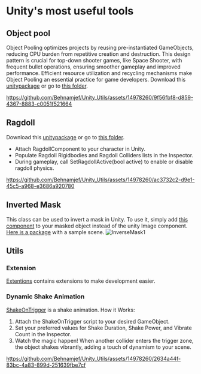 # Unity's most useful tools
## Object pool

Object Pooling optimizes projects by reusing pre-instantiated GameObjects, reducing CPU burden from repetitive creation and destruction. This design pattern is crucial for top-down shooter games, like Space Shooter, with frequent bullet operations, ensuring smoother gameplay and improved performance. Efficient resource utilization and recycling mechanisms make Object Pooling an essential practice for game developers.
Download this [unitypackage](https://github.com/Behnamjef/Unity_Utils/blob/main/Object%20Pool/Object%20Pool.unitypackage) or go to [this folder](https://github.com/Behnamjef/Unity_Utils/tree/main/Object%20Pool).

https://github.com/Behnamjef/Unity_Utils/assets/14978260/9f56fbf8-d859-4367-8883-c0051f521664


## Ragdoll
Download this [unitypackage](https://github.com/Behnamjef/Unity_Utils/blob/main/Ragdoll/Ragdoll.unitypackage) or go to [this folder](https://github.com/Behnamjef/Unity_Utils/blob/main/Ragdoll/).
- Attach RagdollComponent to your character in Unity.
- Populate Ragdoll Rigidbodies and Ragdoll Colliders lists in the Inspector.
- During gameplay, call SetRagdollActive(bool active) to enable or disable ragdoll physics.

https://github.com/Behnamjef/Unity_Utils/assets/14978260/ac3732c2-d9e1-45c5-a968-e3686a920780

## Inverted Mask
This class can be used to invert a mask in Unity. To use it, simply add [this component](https://github.com/Behnamjef/Unity_Utils/blob/main/InverseMask/InverseMask.cs) to your masked object instead of the unity Image component.
[Here is a package](https://github.com/Behnamjef/Unity_Utils/blob/main/InverseMask/InverseMask.unitypackage) with a sample scene.
![InverseMask1](https://github.com/Behnamjef/Unity_Utils/assets/14978260/f602c792-1394-427f-9e3c-3e3f2cf6dc37)

## Utils
### Extension
[Extentions](https://github.com/Behnamjef/Unity_Utils/blob/main/Utils/Extensions.cs) contains extensions to make development easier.

### Dynamic Shake Animation 
[ShakeOnTrigger](https://github.com/Behnamjef/Unity_Utils/blob/main/Utils/ShakeOnTrigger.cs) is a shake animation.
How it Works:
1. Attach the ShakeOnTrigger script to your desired GameObject.
2. Set your preferred values for Shake Duration, Shake Power, and Vibrate Count in the Inspector.
3. Watch the magic happen! When another collider enters the trigger zone, the object shakes vibrantly, adding a touch of dynamism to your scene.

https://github.com/Behnamjef/Unity_Utils/assets/14978260/2634a44f-83bc-4a83-899d-251639fbe7cf



